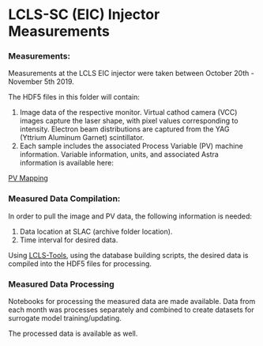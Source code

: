 # LCLS-SC (EIC) Injector Measurements

### Measurements:

Measurements at the LCLS EIC injector were taken between October 20th - November 5th 2019.

The HDF5 files in this folder will contain: 

1. Image data of the respective monitor. Virtual cathod camera (VCC) images capture the laser shape, with pixel values corresponding to intensity. Electron beam distributions are captured from the YAG (Yttrium Aluminum Garnet) scintillator.
2. Each sample includes the associated Process Variable (PV) machine information. Variable information, units, and associated Astra information is available here: 

[PV Mapping](https://github.com/slaclab/lcls-sc-inj-surrogate/tree/master/pv_mapping)

### Measured Data Compilation: 

In order to pull the image and PV data, the following information is needed: 

1. Data location at SLAC (archive folder location).
2. Time interval for desired data.

Using [LCLS-Tools](https://github.com/slaclab/lcls-tools), using the database building scripts, the desired data is compiled into the HDF5 files for processing.

### Measured Data Processing

Notebooks for processing the measured data are made available. Data from each month was processes separately and combined to create datasets for surrogate model training/updating. 

The processed data is available as well. 

